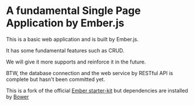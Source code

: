 A fundamental Single Page Application by Ember.js
===========
This is a basic web application and is built by Ember.js.

It has some fundamental features such as CRUD.

We will give it more supports and reinforce it in the future.

BTW, the database connection and the web service by RESTful API is complete but hasn't been committed yet.  


This is a fork of the official [Ember starter-kit](https://github.com/emberjs/starter-kit) but dependencies are 
installed by [Bower](http://bower.io/)
